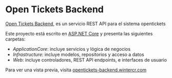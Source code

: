 # Open Tickets Backend

[Open Tickets Backend](https://opentickets.wintercr.com/), es un servicio REST API para el sistema opentickets

Este proyecto está escrito en [ASP.NET Core](https://dotnet.microsoft.com/es-es/learn/aspnet/what-is-aspnet-core) y presenta las siguientes carpetas:
- _ApplicationCore_: incluye servicios y lógica de negocios
- _Infrastructure_: incluye modelos, repositorios y acceso a datos
- _Web_: incluye controladores, REST API endpoints, e interfaces de usuario

Para ver una vista previa, visita [opentickets-backend.wintercr.com](https://opentickets-backend.wintercr.com/empleados) 